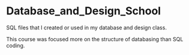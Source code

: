 # Database_and_Design_School
SQL files that I created or used in my database and design class.

This course was focused more on the structure of databasing than SQL coding.
